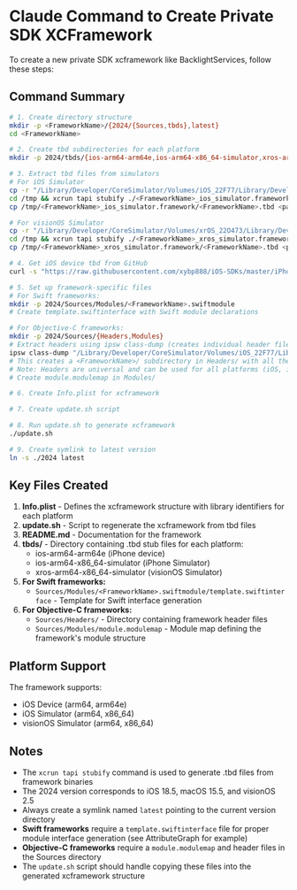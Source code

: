 # Claude Command to Create Private SDK XCFramework

To create a new private SDK xcframework like BacklightServices, follow these steps:

## Command Summary

```bash
# 1. Create directory structure
mkdir -p <FrameworkName>/{2024/{Sources,tbds},latest}
cd <FrameworkName>

# 2. Create tbd subdirectories for each platform
mkdir -p 2024/tbds/{ios-arm64-arm64e,ios-arm64-x86_64-simulator,xros-arm64-x86_64-simulator}

# 3. Extract tbd files from simulators
# For iOS Simulator
cp -r "/Library/Developer/CoreSimulator/Volumes/iOS_22F77/Library/Developer/CoreSimulator/Profiles/Runtimes/iOS 18.5.simruntime/Contents/Resources/RuntimeRoot/System/Library/PrivateFrameworks/<FrameworkName>.framework" /tmp/<FrameworkName>_ios_simulator.framework
cd /tmp && xcrun tapi stubify ./<FrameworkName>_ios_simulator.framework
cp /tmp/<FrameworkName>_ios_simulator.framework/<FrameworkName>.tbd <path>/2024/tbds/ios-arm64-x86_64-simulator/

# For visionOS Simulator
cp -r "/Library/Developer/CoreSimulator/Volumes/xrOS_22O473/Library/Developer/CoreSimulator/Profiles/Runtimes/xrOS 2.5.simruntime/Contents/Resources/RuntimeRoot/System/Library/PrivateFrameworks/<FrameworkName>.framework" /tmp/<FrameworkName>_xros_simulator.framework
cd /tmp && xcrun tapi stubify ./<FrameworkName>_xros_simulator.framework
cp /tmp/<FrameworkName>_xros_simulator.framework/<FrameworkName>.tbd <path>/2024/tbds/xros-arm64-x86_64-simulator/

# 4. Get iOS device tbd from GitHub
curl -s "https://raw.githubusercontent.com/xybp888/iOS-SDKs/master/iPhoneOS18.5.sdk/System/Library/PrivateFrameworks/<FrameworkName>.framework/<FrameworkName>.tbd" > 2024/tbds/ios-arm64-arm64e/<FrameworkName>.tbd

# 5. Set up framework-specific files
# For Swift frameworks:
mkdir -p 2024/Sources/Modules/<FrameworkName>.swiftmodule
# Create template.swiftinterface with Swift module declarations

# For Objective-C frameworks:
mkdir -p 2024/Sources/{Headers,Modules}
# Extract headers using ipsw class-dump (creates individual header files in a subdirectory)
ipsw class-dump "/Library/Developer/CoreSimulator/Volumes/iOS_22F77/Library/Developer/CoreSimulator/Profiles/Runtimes/iOS 18.5.simruntime/Contents/Resources/RuntimeRoot/System/Library/PrivateFrameworks/<FrameworkName>.framework/<FrameworkName>" --headers --arch arm64 -o 2024/Sources/Headers
# This creates a <FrameworkName>/ subdirectory in Headers/ with all the header files
# Note: Headers are universal and can be used for all platforms (iOS, iOS Simulator, visionOS Simulator)
# Create module.modulemap in Modules/

# 6. Create Info.plist for xcframework

# 7. Create update.sh script

# 8. Run update.sh to generate xcframework
./update.sh

# 9. Create symlink to latest version
ln -s ./2024 latest
```

## Key Files Created

1. **Info.plist** - Defines the xcframework structure with library identifiers for each platform
2. **update.sh** - Script to regenerate the xcframework from tbd files
3. **README.md** - Documentation for the framework
4. **tbds/** - Directory containing .tbd stub files for each platform:
   - ios-arm64-arm64e (iPhone device)
   - ios-arm64-x86_64-simulator (iPhone Simulator)
   - xros-arm64-x86_64-simulator (visionOS Simulator)
5. **For Swift frameworks:**
   - `Sources/Modules/<FrameworkName>.swiftmodule/template.swiftinterface` - Template for Swift interface generation
6. **For Objective-C frameworks:**
   - `Sources/Headers/` - Directory containing framework header files
   - `Sources/Modules/module.modulemap` - Module map defining the framework's module structure

## Platform Support

The framework supports:
- iOS Device (arm64, arm64e)
- iOS Simulator (arm64, x86_64)
- visionOS Simulator (arm64, x86_64)

## Notes

- The `xcrun tapi stubify` command is used to generate .tbd files from framework binaries
- The 2024 version corresponds to iOS 18.5, macOS 15.5, and visionOS 2.5
- Always create a symlink named `latest` pointing to the current version directory
- **Swift frameworks** require a `template.swiftinterface` file for proper module interface generation (see AttributeGraph for example)
- **Objective-C frameworks** require a `module.modulemap` and header files in the Sources directory
- The `update.sh` script should handle copying these files into the generated xcframework structure